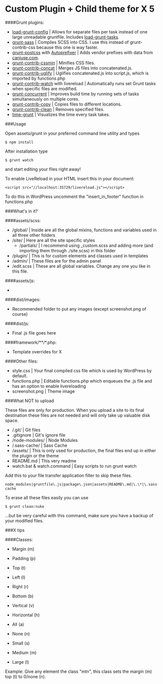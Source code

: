 # Custom Plugin + Child theme for X 5

####Grunt plugins:

* [load-grunt-config](https://github.com/firstandthird/load-grunt-config) | Allows for separate files per task instead of one large unreadable gruntfile. Includes [load-grunt-tasks](https://github.com/sindresorhus/load-grunt-tasks).
* [grunt-sass](https://github.com/sindresorhus/grunt-sass) | Compiles SCSS into CSS. I use this instead of grunt-contrib-css because this one is way faster.
* [grunt-postcss](https://github.com/nDmitry/grunt-postcss) with [Autoprefixer](https://github.com/postcss/autoprefixer) | Adds vendor prefixes with data from [caniuse.com](http://caniuse.com/).
* [grunt-contrib-cssmin](https://github.com/gruntjs/grunt-contrib-cssmin) | Minifies CSS files.
* [grunt-contrib-concat](https://github.com/gruntjs/grunt-contrib-concat) | Merges JS files into concatenated.js.
* [grunt-contrib-uglify](https://github.com/gruntjs/grunt-contrib-uglify) | Uglifies concatenated.js into script.js, which is imported by functions.php
* [grunt-contrib-watch](https://github.com/gruntjs/grunt-contrib-watch) with livereload | Automatically runs set Grunt tasks when specific files are modified.
* [grunt-concurrent](https://github.com/sindresorhus/grunt-concurrent) | Improves build time by running sets of tasks simultaneously on multiple cores.
* [grunt-contrib-copy](https://github.com/gruntjs/grunt-contrib-copy) | Copies files to different locations.
* [grunt-contrib-clean](https://github.com/gruntjs/grunt-contrib-clean) | Removes specified files.
* [time-grunt](https://github.com/sindresorhus/time-grunt) | Visualizes the time every task takes.

###Usage

Open assets/grunt in your preferred command line utility and types

    $ npm install

After installation type

    $ grunt watch

and start editing your files right away!

To enable LiveReload in your HTML insert this in your document:

    <script src="//localhost:35729/livereload.js"></script>

To do this in WordPress uncomment the "insert_in_footer" function in functions.php

###What's in it?

####assets/scss:

* /global/ | Inside are all the global mixins, functions and variables used in all three other folders
* /site/ | Here are all the site specific styles
    * /partials/ | I recommend using \_custom.scss and adding more (and importing them through ./site.scss) in this folder
* /plugin/ | This is for custom elements and classes used in templates
* /admin/ | These files are for the admin panel
* /edit.scss | These are all global variables. Change any one you like in this file.

####assets/js:

*

####dist/images:

* Recommended folder to put any images (except screenshot.png of course)

####dist/js:

* Final .js file goes here

####framework/\*\*/\*.php:

* Template overrides for X

####Other files:

* style.css | Your final compiled css file which is used by WordPress by default.
* functions.php | Editable functions.php which enqueues the .js file and has an option to enable livereloading
* screenshot.png | Theme image

###What NOT to upload

These files are only for production. When you upload a site to its final destination these files are not needed and will only take up valuable disk space.

* /.git/ | Git files
* .gitignore | Git's ignore file
* /node-modules/ | Node Modules
* /.sass-cache/ | Sass Cache
* /assets/ | This is only used for production, the final files end up in either the plugin or the theme
* README.md | This very readme
* watch.bat & watch.command | Easy scripts to run grunt watch

Add this to your file transfer application filter to skip these files.

    node_modules|gruntfile\.js|package\.json|assets|README\.md|\.\*|\.sass-cache

To erase all these files easily you can use

    $ grunt clean:nuke

...but be very careful with this command, make sure you have a backup of your modified files.

###X tips

####Classes:

* Margin (m)
* Padding (p)

* Top (t)
* Left (l)
* Right (r)
* Bottom (b)
* Vertical (v)
* Horizontal (h)
* All (a)

* None (n)
* Small (s)
* Medium (m)
* Large (l)

Example: Give any element the class "mtn", this class sets the margin (m) top (t) to 0/none (n).
